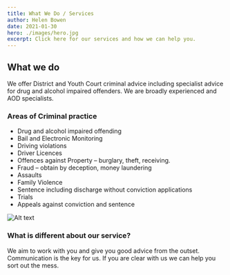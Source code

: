 ```yaml
---
title: What We Do / Services
author: Helen Bowen
date: 2021-01-30
hero: ./images/hero.jpg
excerpt: Click here for our services and how we can help you.
---
```





## What we do
We offer District and Youth Court criminal advice including specialist advice for drug and alcohol impaired offenders.
We are broadly experienced and AOD specialists.

### Areas of Criminal practice
* Drug and alcohol impaired offending
* Bail and Electronic Monitoring
* Driving violations
* Driver Licences
* Offences against Property – burglary, theft, receiving.
* Fraud – obtain by deception, money laundering
* Assaults
* Family Violence
* Sentence including discharge without conviction applications
* Trials
* Appeals against conviction and sentence


<div className="Image__Small">
  <img
    src="./images/article-image-2.jpg"
    title="Logo Title Text 1"
    alt="Alt text"
  />
</div>

### What is different about our service?
We aim to work with you and give you good advice from the outset.
Communication is the key for us. If you are clear with us we can help you sort out the mess.





